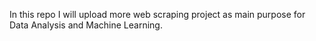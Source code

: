 In this repo I will upload more web scraping project as main purpose for Data Analysis and Machine Learning.
